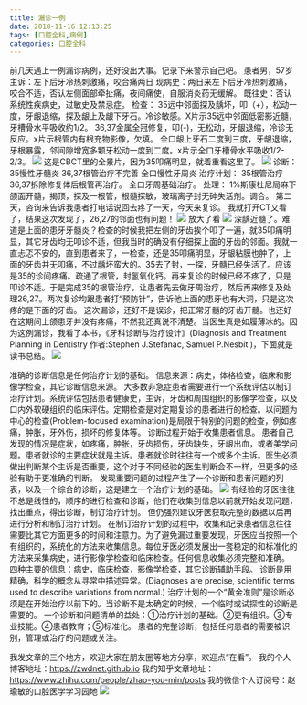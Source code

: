 ```yaml
---
title: 漏诊一例
date: 2018-11-16 12:13:25
tags: [口腔全科,病例]
categories: 口腔全科
---
```

前几天遇上一例漏诊病例，还好没出大事。记录下来警示自己吧。
患者男，57岁
主诉：左下后牙冷热刺激痛，咬合痛两日
现病史：两日来左下后牙冷热刺激痛，咬合不适，否认左侧面部牵扯痛，夜间痛使，自服消炎药无缓解。
既往史：否认系统性疾病史，过敏史及禁忌症。
检查：
35远中邻面探及龋坏，叩（+），松动一度，牙龈退缩，探及龈上及龈下牙石。冷诊敏感。X片示35远中邻面低密影近髓，牙槽骨水平吸收约1/2。
36,37金属全冠修复，叩(-)，无松动，牙龈退缩，冷诊无反应。x片示根管内有根充物影像，欠填。
全口龈上牙石二度到三度，牙龈退缩，牙根暴露，邻间隙增宽多颗牙松动一度到二度。x片示全口牙槽骨水平吸收1/2-2/3。
![](https://zymblog-1258069789.cos.ap-chengdu.myqcloud.com/blog0005-lzyl/01.jpg)
这是CBCT里的全景片，因为35叩痛明显，就着重看这里了。
![](https://zymblog-1258069789.cos.ap-chengdu.myqcloud.com/blog0005-lzyl/02.jpg)
诊断：
35慢性牙髓炎
36,37根管治疗不完善
全口慢性牙周炎
治疗计划：
35根管治疗
36,37拆除修复体后根管再治疗。
全口牙周基础治疗。
处理：
1%斯康杜尼局麻下颌面开髓，揭顶，探及一根管，根髓探敏，玻璃离子封无砷失活剂。调合。
第二天，咨询来告诉我患者打电话说回去疼了一天，今天来复诊。
我就打开CT又看了，结果这次发现了，26,27的邻面也有问题！
![](https://zymblog-1258069789.cos.ap-chengdu.myqcloud.com/blog0005-lzyl/03.jpg)
放大了看
![](https://zymblog-1258069789.cos.ap-chengdu.myqcloud.com/blog0005-lzyl/04.jpg)
深龋近髓了。难道是上面的患牙牙髓炎？检查的时候我把左侧的牙齿挨个叩了一遍，就35叩痛明显，其它牙齿均无叩诊不适，但我当时的确没有仔细探上面的牙齿的邻面。我就一直忐忑不安的，直到患者来了，一检查，还是35叩痛明显，牙龈粘膜也肿了，上面的牙齿并无叩痛，不过龋坏蛮大的。35去了封，一探，牙髓已经失活了。应该是35的诊间疼痛。疏通了根管，封氢氧化钙。再来复诊的时候已经不疼了，只是叩诊不适。于是完成35的根管治疗，让患者先去做牙周治疗，然后再来修复及处理26,27。两次复诊均跟患者打“预防针”，告诉他上面的患牙也有大洞，只是这次疼的是下面的牙齿。
这次漏诊，还好不是误诊，把正常牙髓的牙齿开髓。也还好在这期间上颌患牙并没有疼痛，不然我还真说不清楚。当医生真是如履薄冰的。因为这例漏诊，我看了本书，《牙科诊断与治疗设计》(Diagnosis and Treatment Planning in Dentistry 作者:Stephen J.Stefanac, Samuel P.Nesbit )，下面就是读书总结。
![](https://zymblog-1258069789.cos.ap-chengdu.myqcloud.com/blog0005-lzyl/05.jpg)

准确的诊断信息是任何治疗计划的基础。
信息来源：病史，体格检查，临床和影像学检查，其它诊断信息来源。
大多数非急症患者需要进行一个系统评估以制订治疗计划。系统评估包括患者健康史，主诉，牙齿和周围组织的影像学检查，以及口内外软硬组织的临床评估。定期检查是对定期复诊的患者进行的检查。以问题为中心的检查(Problem-focused examination)是局限于特别的问题的检查，例如疼痛，肿胀，牙外伤，损坏的修复体等。
诊断过程开始于收集患者信息。
患者自己发现的情况是症状，如疼痛，肿胀，牙齿损伤，牙齿缺失，牙龈出血，或者美学问题。患者就诊的主要症状就是主诉。患者就诊时往往有一个或多个主诉。医生必须做出判断某个主诉是否重要，这个对于不同经验的医生判断会不一样，但更多的经验有助于更准确的判断。
发现重要问题的过程产生了一个诊断和患者问题的列表，以及一个综合的诊断，这是建立一个治疗计划的基础。
![](https://zymblog-1258069789.cos.ap-chengdu.myqcloud.com/blog0005-lzyl/06.jpg)
有经验的牙医往往不总是线性的，顺序的进行检查和诊断，他们在收集到信息以前就开始发现问题，找出重点，得出诊断，制订治疗计划。
但仍强烈建议牙医获取完整的数据以后再进行分析和制订治疗计划。
在制订治疗计划的过程中，收集和记录患者信息往往需要比其它方面更多的时间和注意力。为了避免漏过重要发现，牙医应当按照一个有组织的，系统化的方法来收集信息。每位牙医必须发展出一套稳定的和标准化的方法来采集病史，进行影像学检查和临床检查。任何信息收集必须完整和准确。
四种主要的信息：病史，临床检查，影像学检查，其它诊断辅助手段。
诊断是用精确，科学的概念从寻常中描述异常。(Diagnoses are precise, scientific terms used to describe variations from normal.)
治疗计划的一个“黄金准则”是诊断必须是在开始治疗以前下的。当诊断不是太确定的时候，一个临时或试探性的诊断是需要的。
一个诊断和问题清单的益处：①治疗计划的基础。②更有组织。③专业技能。④患者教育；⑤标准化。
患者的完整诊断，包括任何患者的需要被识别，管理或治疗的问题或关注。

我发文章的三个地方，欢迎大家在朋友圈等地方分享，欢迎点“在看”。
我的个人博客地址：https://zwdnet.github.io
我的知乎文章地址： https://www.zhihu.com/people/zhao-you-min/posts
我的微信个人订阅号：赵瑜敏的口腔医学学习园地
![](https://zymblog-1258069789.cos.ap-chengdu.myqcloud.com/other/wx.jpg)